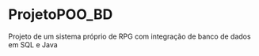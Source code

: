 # ProjetoPOO_BD
Projeto de um sistema próprio de RPG com integração de banco de dados em SQL e Java
